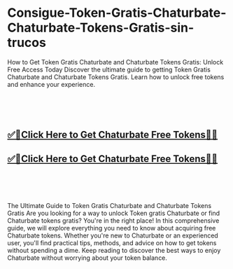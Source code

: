 # Consigue-Token-Gratis-Chaturbate-Chaturbate-Tokens-Gratis-sin-trucos

How to Get Token Gratis Chaturbate and Chaturbate Tokens Gratis: Unlock Free Access Today
Discover the ultimate guide to getting Token Gratis Chaturbate and Chaturbate Tokens Gratis. Learn how to unlock free tokens and enhance your experience.


<br><br><br>
<b><h2><a href="https://searchoptima.org/free-chaturbate-tokens/">✅🎯Click Here to Get Chaturbate Free Tokens🎯✅</a>

</h2></b>

<b><h2><a href="https://searchoptima.org/free-chaturbate-tokens/">✅🎯Click Here to Get Chaturbate Free Tokens🎯✅</a>

</h2></b> <br><br><br>


The Ultimate Guide to Token Gratis Chaturbate and Chaturbate Tokens Gratis
Are you looking for a way to unlock Token gratis Chaturbate or find Chaturbate tokens gratis? You're in the right place! In this comprehensive guide, we will explore everything you need to know about acquiring free Chaturbate tokens. Whether you're new to Chaturbate or an experienced user, you'll find practical tips, methods, and advice on how to get tokens without spending a dime. Keep reading to discover the best ways to enjoy Chaturbate without worrying about your token balance.

